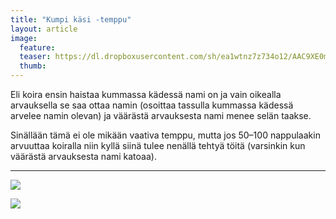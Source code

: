 ```yaml
---
title: "Kumpi käsi -temppu"
layout: article
image:
  feature:
  teaser: https://dl.dropboxusercontent.com/sh/ea1wtnz7z734o12/AAC9XE0m3C8xO6FWG5eObD9za/aktivointi/kumpi-kasi/DSC29523-245px.jpg
  thumb:
---
```


Eli koira ensin haistaa kummassa kädessä nami on ja vain oikealla arvauksella se saa ottaa namin (osoittaa tassulla kummassa kädessä arvelee namin olevan) ja väärästä arvauksesta nami menee selän taakse.

Sinällään tämä ei ole mikään vaativa temppu, mutta jos 50–100 nappulaakin arvuuttaa koiralla niin kyllä siinä tulee nenällä tehtyä töitä (varsinkin kun väärästä arvauksesta nami katoaa).

---

[![](https://dl.dropboxusercontent.com/sh/ea1wtnz7z734o12/AABgOvclDfYan_jLogjgfubra/aktivointi/kumpi-kasi/DSC29521-800px.jpg)](https://dl.dropboxusercontent.com/sh/ea1wtnz7z734o12/AADwsaNkahHic6WTIZMLBo43a/aktivointi/kumpi-kasi/DSC29521.jpg)

[![](https://dl.dropboxusercontent.com/sh/ea1wtnz7z734o12/AABefrzfsYCe39BkK3NdBtXHa/aktivointi/kumpi-kasi/DSC29523-800px.jpg)](https://dl.dropboxusercontent.com/sh/ea1wtnz7z734o12/AADy3zr1WTYaUfO1U14L0Wwoa/aktivointi/kumpi-kasi/DSC29523.jpg)
